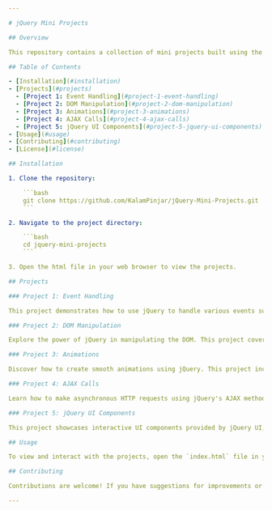 ```yaml
---

# jQuery Mini Projects

## Overview

This repository contains a collection of mini projects built using the jQuery Library and jQuery UI. These projects demonstrate various functionalities and features provided by jQuery, including event handling, DOM manipulation, animations, AJAX calls, and interactive UI components. The aim is to provide a comprehensive overview of jQuery's capabilities.

## Table of Contents

- [Installation](#installation)
- [Projects](#projects)
  - [Project 1: Event Handling](#project-1-event-handling)
  - [Project 2: DOM Manipulation](#project-2-dom-manipulation)
  - [Project 3: Animations](#project-3-animations)
  - [Project 4: AJAX Calls](#project-4-ajax-calls)
  - [Project 5: jQuery UI Components](#project-5-jquery-ui-components)
- [Usage](#usage)
- [Contributing](#contributing)
- [License](#license)

## Installation

1. Clone the repository:

    ```bash
    git clone https://github.com/KalamPinjar/jQuery-Mini-Projects.git
    ```

2. Navigate to the project directory:

    ```bash
    cd jquery-mini-projects
    ```

3. Open the html file in your web browser to view the projects.

## Projects

### Project 1: Event Handling

This project demonstrates how to use jQuery to handle various events such as clicks, hover, and form submissions. Learn how to attach event listeners and handle events efficiently.

### Project 2: DOM Manipulation

Explore the power of jQuery in manipulating the DOM. This project covers selecting elements, modifying content, adding and removing elements, and traversing the DOM tree.

### Project 3: Animations

Discover how to create smooth animations using jQuery. This project includes examples of showing and hiding elements, fading, sliding, and custom animations.

### Project 4: AJAX Calls

Learn how to make asynchronous HTTP requests using jQuery's AJAX methods. This project demonstrates how to fetch data from a server and update the DOM dynamically.

### Project 5: jQuery UI Components

This project showcases interactive UI components provided by jQuery UI, such as draggable and droppable elements, sliders, accordions, and date pickers. See how jQuery UI can enhance user interaction.

## Usage

To view and interact with the projects, open the `index.html` file in your preferred web browser. Each project is contained within its own section, and you can navigate between projects using the provided navigation links.

## Contributing

Contributions are welcome! If you have suggestions for improvements or new mini projects, please open an issue or submit a pull request. Make sure to follow the repository's code style and guidelines.

---
```

